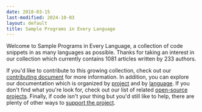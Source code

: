 ```yaml
---
date: 2018-03-15
last-modified: 2024-10-03
layout: default
title: Sample Programs in Every Language
---
```


Welcome to Sample Programs in Every Language, a collection of code snippets in as many languages as possible. Thanks for taking an interest in our collection which currently contains 1081 articles written by 233 authors.

If you'd like to contribute to this growing collection, check out our [contributing document](https://github.com/TheRenegadeCoder/sample-programs/blob/master/.github/CONTRIBUTING.md) for more information. In addition, you can explore our documentation which is organized by [project](/projects) and by [language](/languages). If you don't find what you're look for, check out our list of related [open-source projects](/related). Finally, if code isn't your thing but you'd still like to help, there are plenty of other ways to [support the project](https://therenegadecoder.com/updates/5-ways-you-can-support-the-renegade-coder/).